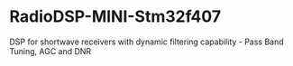 # RadioDSP-MINI-Stm32f407
DSP for shortwave receivers with dynamic filtering capability - Pass Band Tuning, AGC and DNR
